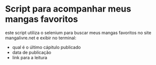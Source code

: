 # Script para acompanhar meus mangas favoritos
este script utiliza o selenium para buscar meus mangas favoritos no site mangalivre.net e exibir no terminal:
- qual é o último cápitulo publicado
- data de publicação
- link para a leitura